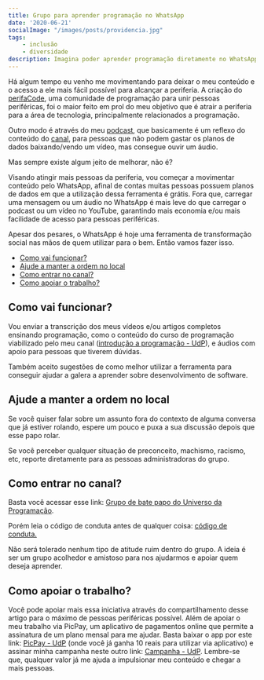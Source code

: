 ```yaml
---
title: Grupo para aprender programação no WhatsApp
date: '2020-06-21'
socialImage: "/images/posts/providencia.jpg"
tags:
    - inclusão
    - diversidade
description: Imagina poder aprender programação diretamente no WhatsApp? Isso é possível, basta entrar no grupo do Universo da Programação. Entenda mais neste artigo.
---
```


Há algum tempo eu venho me movimentando para deixar o meu conteúdo e o acesso a ele mais fácil possível para alcançar a periferia. A criação do [perifaCode](https://perifacode.com/), uma comunidade de programação para unir pessoas periféricas, foi o maior feito em prol do meu objetivo que é atrair a periferia para a área de tecnologia, principalmente relacionados a programação.

Outro modo é através do meu [podcast](https://anchor.fm/o-universo-da-programacao), que basicamente é um reflexo do conteúdo do [canal](https://www.youtube.com/c/ouniversodaprogramacao), para pessoas que não podem gastar os planos de dados baixando/vendo um vídeo, mas consegue ouvir um áudio.

Mas sempre existe algum jeito de melhorar, não é?

Visando atingir mais pessoas da periferia, vou começar a movimentar conteúdo pelo WhatsApp, afinal de contas muitas pessoas possuem planos de dados em que a utilização dessa ferramenta é grátis. Fora que, carregar uma mensagem ou um áudio no WhatsApp é mais leve do que carregar o podcast ou um vídeo no YouTube, garantindo mais economia e/ou mais facilidade de acesso para pessoas periféricas.

Apesar dos pesares, o WhatsApp é hoje uma ferramenta de transformação social nas mãos de quem utilizar para o bem. Então vamos fazer isso.

<!-- vscode-markdown-toc -->
* [Como vai funcionar?](#Comovaifuncionar)
* [Ajude a manter a ordem no local](#Ajudeamanteraordemnolocal)
* [Como entrar no canal?](#Comoentrarnocanal)
* [Como apoiar o trabalho?](#Comoapoiarotrabalho)

<!-- vscode-markdown-toc-config
	numbering=false
	autoSave=true
	/vscode-markdown-toc-config -->
<!-- /vscode-markdown-toc -->

## <a name='Comovaifuncionar'></a>Como vai funcionar?

Vou enviar a transcrição dos meus vídeos e/ou artigos completos ensinando programação, como o conteúdo do curso de programação viabilizado pelo meu canal ([introdução a programação - UdP](https://github.com/ouniversodaprogramacao/introducao-a-programacao)), e áudios com apoio para pessoas que tiverem dúvidas.

Também aceito sugestões de como melhor utilizar a ferramenta para conseguir ajudar a galera a aprender sobre desenvolvimento de software.

## <a name='Ajudeamanteraordemnolocal'></a>Ajude a manter a ordem no local

Se você quiser falar sobre um assunto fora do contexto de alguma conversa que já estiver rolando, espere um pouco e puxa a sua discussão depois que esse papo rolar.

Se você perceber qualquer situação de preconceito, machismo, racismo, etc, reporte diretamente para as pessoas administradoras do grupo.

## <a name='Comoentrarnocanal'></a>Como entrar no canal?

Basta você acessar esse link: [Grupo de bate papo do Universo da Programação](https://bit.ly/udp-broadcast). 

Porém leia o código de conduta antes de qualquer coisa: [código de conduta.](/codigo-de-conduta)

Não será tolerado nenhum tipo de atitude ruim dentro do grupo. A ideia é ser um grupo acolhedor e amistoso para nos ajudarmos e apoiar quem deseja aprender.

## <a name='Comoapoiarotrabalho'></a>Como apoiar o trabalho?

Você pode apoiar mais essa iniciativa através do compartilhamento desse artigo para o máximo de pessoas periféricas possível. Além de apoiar o meu trabalho via PicPay, um aplicativo de pagamentos online que permite a assinatura de um plano mensal para me ajudar. Basta baixar o app por este link: [PicPay - UdP](http://www.picpay.com/convite?!HEYQ7T) (onde você já ganha 10 reais para utilizar via aplicativo) e assinar minha campanha neste outro link: [Campanha - UdP](https://picpay.me/ouniversodaprogramacao). Lembre-se que, qualquer valor já me ajuda a impulsionar meu conteúdo e chegar a mais pessoas.
